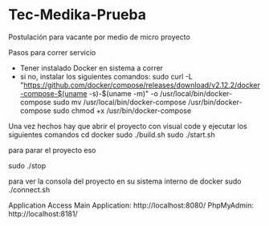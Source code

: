 # Tec-Medika-Prueba
Postulación para vacante por medio de micro proyecto

Pasos para correr servicio
* Tener instalado Docker en sistema a correr
* si no, instalar los siguientes comandos: 
sudo curl -L "https://github.com/docker/compose/releases/download/v2.12.2/docker-compose-$(uname -s)-$(uname -m)"  -o /usr/local/bin/docker-compose
sudo mv /usr/local/bin/docker-compose /usr/bin/docker-compose
sudo chmod +x /usr/bin/docker-compose

Una vez hechos hay que abrir el proyecto con visual code
y ejecutar los siguientes comandos
cd docker
sudo ./build.sh
sudo ./start.sh

para parar el proyecto eso 

sudo ./stop

para ver la consola del proyecto en su sistema interno de docker
sudo ./connect.sh

Application Access
Main Application: http://localhost:8080/
PhpMyAdmin: http://localhost:8181/

